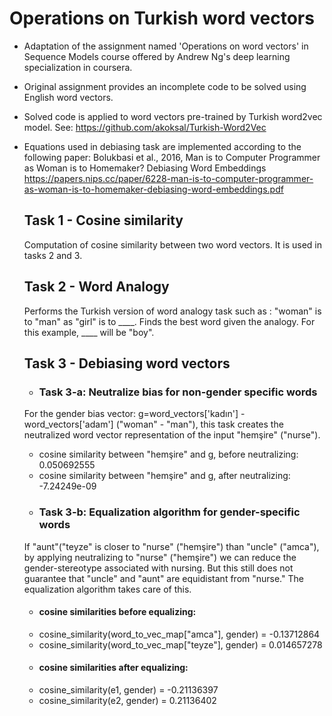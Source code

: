 # Operations on Turkish word vectors


- Adaptation of the assignment named 'Operations on word vectors' in Sequence Models course offered by Andrew Ng's deep learning specialization in coursera.
- Original assignment provides an incomplete code to be solved using English word vectors.
- Solved code is applied to word vectors pre-trained by Turkish word2vec model. See: https://github.com/akoksal/Turkish-Word2Vec
- Equations used in debiasing task are implemented according to the following paper:
   Bolukbasi et al., 2016, Man is to Computer Programmer as Woman is to Homemaker? Debiasing Word Embeddings
   https://papers.nips.cc/paper/6228-man-is-to-computer-programmer-as-woman-is-to-homemaker-debiasing-word-embeddings.pdf
   
   ## Task 1 - Cosine similarity
   Computation of  cosine similarity  between two word vectors. It is used in tasks 2 and 3.
   ## Task 2 - Word Analogy
   Performs the Turkish version of word analogy task such as : "woman" is to "man" as "girl" is to ____. Finds the best word given the analogy. For this example,  ____ will be "boy". 
   ## Task 3 - Debiasing word vectors
   - ### Task 3-a: Neutralize bias for non-gender specific words
   For the gender bias vector: g=word_vectors['kadın'] - word_vectors['adam'] ("woman" - "man"), this task creates the neutralized word vector representation of the input "hemşire" ("nurse").
   - cosine similarity between "hemşire" and g, before neutralizing:  0.050692555
   - cosine similarity between "hemşire" and g, after neutralizing:  -7.24249e-09
   - ### Task 3-b: Equalization algorithm for gender-specific words
   If  "aunt"("teyze" is closer to "nurse" ("hemşire") than "uncle" ("amca"), by applying neutralizing to "nurse" ("hemşire") we can reduce the gender-stereotype associated with nursing. But this still does not guarantee that "uncle" and "aunt" are equidistant from "nurse." The equalization algorithm takes care of this.
  - #### cosine similarities before equalizing:
   - cosine_similarity(word_to_vec_map["amca"], gender) =  -0.13712864
   - cosine_similarity(word_to_vec_map["teyze"], gender) =  0.014657278
   - #### cosine similarities after equalizing:
   - cosine_similarity(e1, gender) =  -0.21136397
   - cosine_similarity(e2, gender) =  0.21136402
   
   
   
   
   

